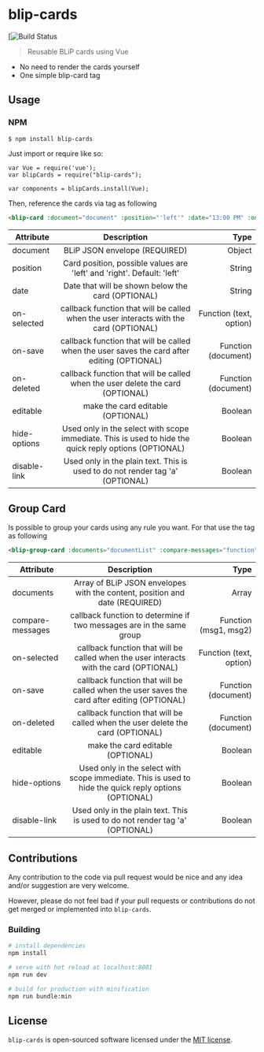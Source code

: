 # blip-cards

[![Build Status](https://dev.azure.com/curupira/BLiP/_build?definitionId=1295)

> Reusable BLiP cards using Vue

- No need to render the cards yourself
- One simple blip-card tag


## Usage

### NPM

```
$ npm install blip-cards
```

Just import or require like so:

```
var Vue = require('vue');
var blipCards = require("blip-cards");

var components = blipCards.install(Vue);
```

Then, reference the cards via <blip-card> tag as following

```html
<blip-card :document="document" :position="'left'" :date="13:00 PM" :on-selected="function" :on-save="function" :editable="true" :hide-options="false" :disable-link="false"/>
```

| Attribute   |      Description      |  Type |
|----------|:-------------:|------:|
| document | BLiP JSON envelope (REQUIRED) | Object |
| position |  Card position, possible values are 'left' and 'right'. Default: 'left' | String |
| date |    Date that will be shown below the card (OPTIONAL)   |   String |
| on-selected | callback function that will be called when the user interacts with the card (OPTIONAL) | Function (text, option)|
| on-save | callback function that will be called when the user saves the card after editing (OPTIONAL) | Function (document) |
| on-deleted | callback function that will be called when the user delete the card (OPTIONAL) | Function (document) |
| editable| make the card editable (OPTIONAL) | Boolean |
| hide-options | Used only in the select with scope immediate. This is used to hide the quick reply options (OPTIONAL) | Boolean |
| disable-link | Used only in the plain text. This is used to do not render tag 'a' (OPTIONAL) | Boolean |

## Group Card
Is possible to group your cards using any rule you want. For that use the <blip-group-card> tag as following

```html
<blip-group-card :documents="documentList" :compare-messages="function" :on-selected="function" :on-save="function" :editable="true" :hide-options="false" :disable-link="false"/>
```

| Attribute   |      Description      |  Type |
|----------|:-------------:|------:|
| documents | Array of BLiP JSON envelopes with the content, position and date (REQUIRED) | Array |
| compare-messages | callback function to determine if two messages are in the same group | Function (msg1, msg2) |
| on-selected | callback function that will be called when the user interacts with the card (OPTIONAL) | Function (text, option)|
| on-save | callback function that will be called when the user saves the card after editing (OPTIONAL) | Function (document) |
| on-deleted | callback function that will be called when the user delete the card (OPTIONAL) | Function (document) |
| editable| make the card editable (OPTIONAL) | Boolean |
| hide-options | Used only in the select with scope immediate. This is used to hide the quick reply options (OPTIONAL) | Boolean |
| disable-link | Used only in the plain text. This is used to do not render tag 'a' (OPTIONAL) | Boolean |

## Contributions
Any contribution to the code via pull request would be nice and any idea and/or suggestion are very welcome.

However, please do not feel bad if your pull requests or contributions do not get merged or implemented into `blip-cards`.

### Building

```bash
# install dependencies
npm install

# serve with hot reload at localhost:8081
npm run dev

# build for production with minification
npm run bundle:min
```

<a id="license"></a>
## License
`blip-cards` is open-sourced software licensed under the [MIT license](http://opensource.org/licenses/MIT).
